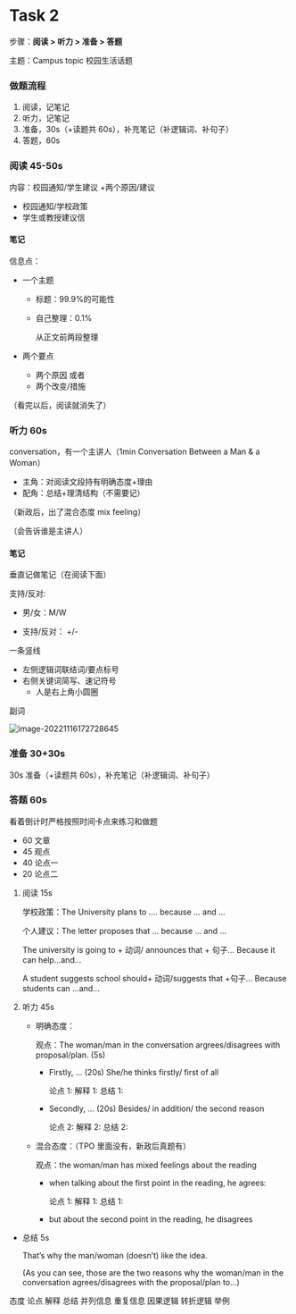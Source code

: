 # Task 2

步骤：**阅读 > 听力 > 准备 > 答题**

主题：Campus topic 校园生活话题

### 做题流程

1. 阅读，记笔记
2. 听力，记笔记
3. 准备，30s（+读题共 60s），补充笔记（补逻辑词、补句子）
4. 答题，60s

### 阅读 45-50s

内容：校园通知/学生建议 +两个原因/建议

- 校园通知/学校政策
- 学生或教授建议信

#### 笔记

信息点：

- 一个主题

  - 标题：99.9%的可能性

  - 自己整理：0.1%

    从正文前两段整理

- 两个要点

  - 两个原因 或者
  - 两个改变/措施

（看完以后，阅读就消失了）

### 听力 60s

conversation，有一个主讲人（1min Conversation Between a Man & a Woman）

- 主角：对阅读文段持有明确态度+理由
- 配角：总结+理清结构（不需要记）

（新政后，出了混合态度 mix feeling）

（会告诉谁是主讲人）

#### 笔记

垂直记做笔记（在阅读下面）

支持/反对:

- 男/女：M/W

- 支持/反对： +/-

一条竖线

- 左侧逻辑词联结词/要点标号
- 右侧关键词简写、速记符号
  - 人是右上角小圆圈

副词

![image-20221116172728645](https://xingqiu-tuchuang-1256524210.cos.ap-shanghai.myqcloud.com/3978/image-20221116172728645.png)

### 准备 30+30s

30s 准备（+读题共 60s），补充笔记（补逻辑词、补句子）

### 答题 60s

看着倒计时严格按照时间卡点来练习和做题

- 60 文章
- 45 观点
- 40 论点一
- 20 论点二

1. 阅读 15s

   学校政策：The University plans to .... because ... and ...

   个人建议：The letter proposes that ... because ... and ...

   The university is going to + 动词/ announces that + 句子... Because it can help...and...

   A student suggests school should+ 动词/suggests that +句子... Because students can ...and...

2. 听力 45s

   - 明确态度：

     观点：The woman/man in the conversation argrees/disagrees with proposal/plan. (5s)

     - Firstly, ... (20s) She/he thinks firstly/ first of all

       论点 1:
       解释 1:
       总结 1:

     - Secondly, ... (20s) Besides/ in addition/ the second reason

       论点 2:
       解释 2:
       总结 2:

   - 混合态度：（TPO 里面没有，新政后真题有）

     观点：the woman/man has mixed feelings about the reading

     - when talking about the first point in the reading, he agrees:

       论点 1:
       解释 1:
       总结 1:

     - but about the second point in the reading, he disagrees

- 总结 5s

  That’s why the man/woman (doesn’t) like the idea.

  (As you can see, those are the two reasons why the woman/man in the conversation agrees/disagrees with the proposal/plan to...)

态度 论点 解释 总结 并列信息 重复信息 因果逻辑 转折逻辑 举例
